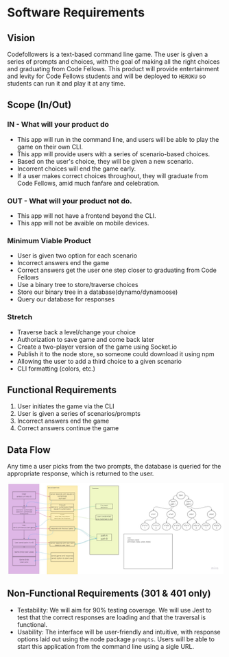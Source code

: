 # Software Requirements
## Vision
Codefollowers is a text-based command line game. The user is given a series of prompts and choices, with the goal of making all the right choices and graduating from Code Fellows. This product will provide entertainment and levity for Code Fellows students and will be deployed to `HEROKU` so students can run it and play it at any time. 

## Scope (In/Out)
### IN - What will your product do
- This app will run in the command line, and users will be able to play the game on their own CLI. 
- This app will provide users with a series of scenario-based choices.
- Based on the user's choice, they will be given a new scenario.
- Incorrent choices will end the game early.
- If a user makes correct choices throughout, they will graduate from Code Fellows, amid much fanfare and celebration. 

### OUT - What will your product not do.
- This app will not have a frontend beyond the CLI.
- This app will not be avaible on mobile devices. 

### Minimum Viable Product
- User is given two option for each scenario
- Incorrect answers end the game
- Correct answers get the user one step closer to graduating from Code Fellows
- Use a binary tree to store/traverse choices
- Store our binary tree in a database(dynamo/dynamoose)
- Query our database for responses

### Stretch
- Traverse back a level/change your choice
- Authorization to save game and come back later
- Create a two-player version of the game using Socket.io
- Publish it to the node store, so someone could download it using npm
- Allowing the user to add a third choice to a given scenario
- CLI formatting (colors, etc.)

## Functional Requirements
1. User initiates the game via the CLI
1. User is given a series of scenarios/prompts
1. Incorrect answers end the game
1. Correct answers continue the game

## Data Flow
Any time a user picks from the two prompts, the database is queried for the appropriate response, which is returned to the user. 

![Data Flow Diagram](./assets/groupProject.jpg)

## Non-Functional Requirements (301 & 401 only)
- Testability: We will aim for 90% testing coverage. We will use Jest to test that the correct responses are loading and that the traversal is functional. 
- Usability: The interface will be user-friendly and intuitive, with response options laid out using the node package `prompts`. Users will be able to start this application from the command line using a sigle URL. 
